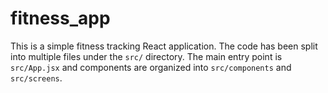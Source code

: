 # fitness_app

This is a simple fitness tracking React application. The code has been split into multiple files under the `src/` directory. The main entry point is `src/App.jsx` and components are organized into `src/components` and `src/screens`.
